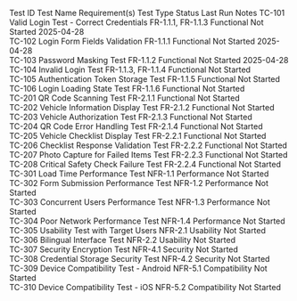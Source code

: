 Test ID	Test Name	Requirement(s)	Test Type	Status	Last Run	Notes
TC-101	Valid Login Test - Correct Credentials	FR-1.1.1, FR-1.1.3	Functional	Not Started	2025-04-28	
TC-102	Login Form Fields Validation	FR-1.1.1	Functional	Not Started	2025-04-28	
TC-103	Password Masking Test	FR-1.1.2	Functional	Not Started	2025-04-28	
TC-104	Invalid Login Test	FR-1.1.3, FR-1.1.4	Functional	Not Started		
TC-105	Authentication Token Storage Test	FR-1.1.5	Functional	Not Started		
TC-106	Login Loading State Test	FR-1.1.6	Functional	Not Started		
TC-201	QR Code Scanning Test	FR-2.1.1	Functional	Not Started		
TC-202	Vehicle Information Display Test	FR-2.1.2	Functional	Not Started		
TC-203	Vehicle Authorization Test	FR-2.1.3	Functional	Not Started		
TC-204	QR Code Error Handling Test	FR-2.1.4	Functional	Not Started		
TC-205	Vehicle Checklist Display Test	FR-2.2.1	Functional	Not Started		
TC-206	Checklist Response Validation Test	FR-2.2.2	Functional	Not Started		
TC-207	Photo Capture for Failed Items Test	FR-2.2.3	Functional	Not Started		
TC-208	Critical Safety Check Failure Test	FR-2.2.4	Functional	Not Started		
TC-301	Load Time Performance Test	NFR-1.1	Performance	Not Started		
TC-302	Form Submission Performance Test	NFR-1.2	Performance	Not Started		
TC-303	Concurrent Users Performance Test	NFR-1.3	Performance	Not Started		
TC-304	Poor Network Performance Test	NFR-1.4	Performance	Not Started		
TC-305	Usability Test with Target Users	NFR-2.1	Usability	Not Started		
TC-306	Bilingual Interface Test	NFR-2.2	Usability	Not Started		
TC-307	Security Encryption Test	NFR-4.1	Security	Not Started		
TC-308	Credential Storage Security Test	NFR-4.2	Security	Not Started		
TC-309	Device Compatibility Test - Android	NFR-5.1	Compatibility	Not Started		
TC-310	Device Compatibility Test - iOS	NFR-5.2	Compatibility	Not Started		